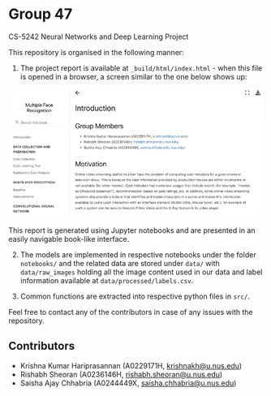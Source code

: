 # Group 47

CS-5242 Neural Networks and Deep Learning Project

This repository is organised in the following manner:

1. The project report is available at `_build/html/index.html` - when this file is opened in a browser, a screen similar to the one below shows up:

![report_ss](./data/other/report_ss.png)

This report is generated using Jupyter notebooks and are presented in an easily navigable book-like interface.

2. The models are implemented in respective notebooks under the folder `notebooks/` and the related data are stored under `data/` with `data/raw_images` holding all the image content used in our data and label information available at `data/processed/labels.csv`.

3. Common functions are extracted into respective python files in `src/`.

Feel free to contact any of the contributors in case of any issues with the repository.

## Contributors

- Krishna Kumar Hariprasannan (A0229171H, krishnakh@u.nus.edu)
- Rishabh Sheoran (A0236146H, rishabh.sheoran@u.nus.edu)
- Saisha Ajay Chhabria (A0244449X, saisha.chhabria@u.nus.edu)
